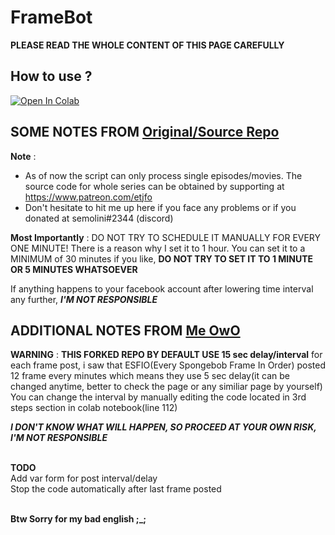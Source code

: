 # FrameBot

**PLEASE READ THE WHOLE CONTENT OF THIS PAGE CAREFULLY**

## How to use ?
<a href="https://colab.research.google.com/github/izu14/FrameBot/blob/master/FrameBot_Colab.ipynb" target="_parent\"><img src="https://colab.research.google.com/assets/colab-badge.svg" alt="Open In Colab"/></a>

## SOME NOTES FROM [Original/Source Repo](https://github.com/Boidushya/FrameBot)

**Note** :
* As of now the script can only process single episodes/movies. The source code for whole series can be obtained by supporting at https://www.patreon.com/etjfo
* Don't hesitate to hit me up here if you face any problems or if you donated at semolini#2344 (discord)

**Most Importantly** : DO NOT TRY TO SCHEDULE IT MANUALLY FOR EVERY ONE MINUTE! There is a reason why I set it to 1 hour.
You can set it to a MINIMUM of 30 minutes if you like, **DO NOT TRY TO SET IT TO 1 MINUTE OR 5 MINUTES WHATSOEVER**

If anything happens to your facebook account after lowering time interval any further, ***I'M NOT RESPONSIBLE***

## ADDITIONAL NOTES FROM [Me OwO](https://github.com/izu14)

**WARNING** : **THIS FORKED REPO BY DEFAULT USE 15 sec delay/interval** for each frame post, i saw that ESFIO(Every Spongebob Frame In Order) posted 12 frame every minutes which means they use 5 sec delay(it can be changed anytime, better to check the page or any similiar page by yourself)
<br>You can change the interval by manually editing the code located in 3rd steps section in colab notebook(line 112)

***I DON'T KNOW WHAT WILL HAPPEN, SO PROCEED AT YOUR OWN RISK, I'M NOT RESPONSIBLE***

<br>**TODO**
<br>Add var form for post interval/delay
<br>Stop the code automatically after last frame posted

<br>**Btw Sorry for my bad english ;_;**
